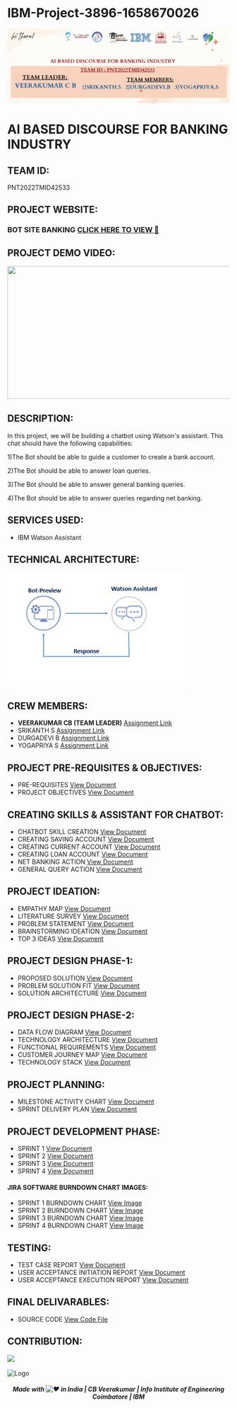 # IBM-Project-3896-1658670026

![Logo](https://github.com/IBM-EPBL/IBM-Project-3896-1658670026/blob/main/README%20FILE/hi%20there!%20(1).gif?raw=true)


# AI BASED DISCOURSE FOR BANKING INDUSTRY
## TEAM ID:
PNT2022TMID42533

## PROJECT WEBSITE: 
### BOT SITE BANKING [CLICK HERE TO VIEW 🤖](https://veerak541.github.io/chatbot/)

## PROJECT DEMO VIDEO:

<img src="https://user-images.githubusercontent.com/113326623/202532710-04b3376a-aa43-4134-8065-7f1128b51f91.mp4" width=600 height=300>

## DESCRIPTION:



In this project, we will be building a chatbot using Watson's assistant. This chat should have the following capabilities:


1)The Bot should be able to guide a customer to create a bank account.

2)The Bot should be able to answer loan queries.

3)The Bot should be able to answer general banking queries.

4)The Bot should be able to answer queries regarding net banking.

## SERVICES USED:

- IBM Watson Assistant

## TECHNICAL ARCHITECTURE:

![IMAGE](https://github.com/IBM-EPBL/IBM-Project-3896-1658670026/blob/main/README%20FILE/download.png)


## CREW MEMBERS:
- <b>VEERAKUMAR CB (TEAM LEADER)</b>  [Assignment Link ](https://github.com/IBM-EPBL/IBM-Project-3896-1658670026/tree/main/Assignments/VEERAKUMAR%20C%20B)
 - SRIKANTH S   [Assignment Link](https://github.com/IBM-EPBL/IBM-Project-3896-1658670026/tree/main/Assignments/SRIKANTH%20S)
- DURGADEVI B   [Assignment Link](https://github.com/IBM-EPBL/IBM-Project-3896-1658670026/tree/main/Assignments/DURGA%20DEVI%20B)
- YOGAPRIYA S   [Assignment Link](https://github.com/IBM-EPBL/IBM-Project-3896-1658670026/tree/main/Assignments/YOGAPRIYA%20S)

## PROJECT PRE-REQUISITES & OBJECTIVES:

- PRE-REQUISITES [View Document](https://github.com/IBM-EPBL/IBM-Project-3896-1658670026/blob/main/PROJECT%20DESIGN%20AND%20PLANNING/Prerequisite.pdf)
- PROJECT OBJECTIVES [View Document](https://github.com/IBM-EPBL/IBM-Project-3896-1658670026/blob/main/PROJECT%20DESIGN%20AND%20PLANNING/project%20objectives.pdf)

## CREATING SKILLS & ASSISTANT FOR CHATBOT:

-  CHATBOT SKILL CREATION [View Document](https://github.com/IBM-EPBL/IBM-Project-3896-1658670026/blob/main/CREATING%20SKILLS%20%26%20ASSISTANT%20FOR%20CHATBOT/Chatbot%20Skills%20Creation.pdf)
-  CREATING SAVING ACCOUNT [View Document](https://github.com/IBM-EPBL/IBM-Project-3896-1658670026/blob/main/CREATING%20SKILLS%20%26%20ASSISTANT%20FOR%20CHATBOT/Creating%20Saving%20Account%20Section.pdf)
-  CREATING CURRENT ACCOUNT [View Document](https://github.com/IBM-EPBL/IBM-Project-3896-1658670026/blob/main/CREATING%20SKILLS%20%26%20ASSISTANT%20FOR%20CHATBOT/creating%20current%20account%20action.pdf)
-  CREATING LOAN ACCOUNT [View Document](https://github.com/IBM-EPBL/IBM-Project-3896-1658670026/blob/main/CREATING%20SKILLS%20%26%20ASSISTANT%20FOR%20CHATBOT/Creating%20Loan%20Account%20Action.pdf)
-  NET BANKING ACTION [View Document](https://github.com/IBM-EPBL/IBM-Project-3896-1658670026/blob/main/CREATING%20SKILLS%20%26%20ASSISTANT%20FOR%20CHATBOT/Net%20Banking%20Action.pdf)
-  GENERAL QUERY ACTION [View Document](https://github.com/IBM-EPBL/IBM-Project-3896-1658670026/blob/main/CREATING%20SKILLS%20%26%20ASSISTANT%20FOR%20CHATBOT/Creating%20General%20Query%20Action.pdf)

## PROJECT IDEATION:

- EMPATHY MAP [View Document](https://github.com/IBM-EPBL/IBM-Project-3896-1658670026/blob/main/PROJECT%20DESIGN%20AND%20PLANNING/IDEATION%20PHASE/Empathy%20Map/Empathy%20Mapping.pdf)
- LITERATURE SURVEY [View Document](https://github.com/IBM-EPBL/IBM-Project-3896-1658670026/blob/main/PROJECT%20DESIGN%20AND%20PLANNING/IDEATION%20PHASE/Literature%20Survey/LITERATURE%20SURVEY.pdf)
- PROBLEM STATEMENT [View Document](https://github.com/IBM-EPBL/IBM-Project-3896-1658670026/blob/main/PROJECT%20DESIGN%20AND%20PLANNING/IDEATION%20PHASE/PROBLEM%20STATEMENT/PROBLEM%20STATEMENT-AI%20BASED%20DISCOURSE%20FOR%20BANKING%20INDUSTRY.pdf)
- BRAINSTORMING IDEATION [View Document](https://github.com/IBM-EPBL/IBM-Project-3896-1658670026/blob/main/PROJECT%20DESIGN%20AND%20PLANNING/IDEATION%20PHASE/BRAINSTORMING%20IDEATION/Brainstroming.pdf)
- TOP 3 IDEAS [View Document](https://github.com/IBM-EPBL/IBM-Project-3896-1658670026/blob/main/PROJECT%20DESIGN%20AND%20PLANNING/IDEATION%20PHASE/TOP%203%20IDEAS/TOP%203%20IDEAS.pdf)

## PROJECT DESIGN PHASE-1:

-  PROPOSED SOLUTION [View Document](https://github.com/IBM-EPBL/IBM-Project-3896-1658670026/blob/main/PROJECT%20DESIGN%20AND%20PLANNING/PROJECT%20DESIGN%20PHASE%201/PROPOSED-SOLUTION.pdf)
-  PROBLEM SOLUTION FIT [View Document](https://github.com/IBM-EPBL/IBM-Project-3896-1658670026/blob/main/PROJECT%20DESIGN%20AND%20PLANNING/PROJECT%20DESIGN%20PHASE%201/Problem%20Solution%20Fit.pdf)
-  SOLUTION ARCHITECTURE [View Document](https://github.com/IBM-EPBL/IBM-Project-3896-1658670026/blob/main/PROJECT%20DESIGN%20AND%20PLANNING/PROJECT%20DESIGN%20PHASE%201/SOLUTION%20ARCHITECTURE.pdf)

## PROJECT DESIGN PHASE-2:

-  DATA FLOW DIAGRAM [View Document](https://github.com/IBM-EPBL/IBM-Project-3896-1658670026/blob/main/PROJECT%20DESIGN%20AND%20PLANNING/PROJECT%20DESIGN%20PHASE%202/DATA%20FLOW%20DIAGRAM.pdf)
-  TECHNOLOGY ARCHITECTURE [View Document](https://github.com/IBM-EPBL/IBM-Project-3896-1658670026/blob/main/PROJECT%20DESIGN%20AND%20PLANNING/PROJECT%20DESIGN%20PHASE%202/TECHNOLOGY%20ARCHITECTURE.pdf)
-  FUNCTIONAL REQUIREMENTS [View Document](https://github.com/IBM-EPBL/IBM-Project-3896-1658670026/blob/main/PROJECT%20DESIGN%20AND%20PLANNING/PROJECT%20DESIGN%20PHASE%202/Functional%20Requirements-1.pdf)
-  CUSTOMER JOURNEY MAP [View Document](https://github.com/IBM-EPBL/IBM-Project-3896-1658670026/blob/main/PROJECT%20DESIGN%20AND%20PLANNING/PROJECT%20DESIGN%20PHASE%202/customer%20journey%20map.pdf)
-  TECHNOLOGY STACK [View Document](https://github.com/IBM-EPBL/IBM-Project-3896-1658670026/blob/main/PROJECT%20DESIGN%20AND%20PLANNING/PROJECT%20DESIGN%20PHASE%202/Technology%20Stack.pdf)

## PROJECT PLANNING:

-  MILESTONE ACTIVITY CHART [View Document](https://github.com/IBM-EPBL/IBM-Project-3896-1658670026/blob/main/PROJECT%20DESIGN%20AND%20PLANNING/PROJECT%20PLANNING/Milestone%20and%20Activity%20List.pdf)
-  SPRINT DELIVERY PLAN [View Document](https://github.com/IBM-EPBL/IBM-Project-3896-1658670026/blob/main/PROJECT%20DESIGN%20AND%20PLANNING/PROJECT%20PLANNING/Sprint%20Delivery%20Plan%20(1).pdf)

## PROJECT DEVELOPMENT PHASE:

-  SPRINT 1 [View Document](https://github.com/IBM-EPBL/IBM-Project-3896-1658670026/blob/main/PROJECT%20DEVELOPMENT%20PHASE/SPRINT%201/Sprint%20.1.pdf) 
-  SPRINT 2 [View Document](https://github.com/IBM-EPBL/IBM-Project-3896-1658670026/blob/main/PROJECT%20DEVELOPMENT%20PHASE/SPRINT%202/Sprint%20.2.pdf)
-  SPRINT 3 [View Document](https://github.com/IBM-EPBL/IBM-Project-3896-1658670026/blob/main/PROJECT%20DEVELOPMENT%20PHASE/SPRINT%203/Sprint-3.pdf)
-  SPRINT 4 [View Document](https://github.com/IBM-EPBL/IBM-Project-3896-1658670026/blob/main/PROJECT%20DEVELOPMENT%20PHASE/SPRINT%204/Sprint%20-%2004.pdf)

#### JIRA SOFTWARE BURNDOWN CHART IMAGES:

- SPRINT 1 BURNDOWN CHART [View Image](https://github.com/IBM-EPBL/IBM-Project-3896-1658670026/blob/main/PROJECT%20DEVELOPMENT%20PHASE/SPRINT%201/Sprint_1_Burndown_Chart.png)
- SPRINT 2 BURNDOWN CHART [View Image](https://github.com/IBM-EPBL/IBM-Project-3896-1658670026/blob/main/PROJECT%20DEVELOPMENT%20PHASE/SPRINT%202/Sprint_2_Burndown_Chart.png)
- SPRINT 3 BURNDOWN CHART [View Image](https://github.com/IBM-EPBL/IBM-Project-3896-1658670026/blob/main/PROJECT%20DEVELOPMENT%20PHASE/SPRINT%203/Sprint_3_Burndown_Chart.png)
- SPRINT 4 BURNDOWN CHART [View Image](https://github.com/IBM-EPBL/IBM-Project-3896-1658670026/blob/main/PROJECT%20DEVELOPMENT%20PHASE/SPRINT%204/Sprint_4_Burndown_Chart.png)

## TESTING:

-  TEST CASE REPORT [View Document](https://github.com/IBM-EPBL/IBM-Project-3896-1658670026/blob/main/PROJECT%20DEVELOPMENT%20PHASE/TESTING/Testcase%20Report.pdf)
-  USER ACCEPTANCE INITIATION REPORT [View Document](https://github.com/IBM-EPBL/IBM-Project-3896-1658670026/blob/main/PROJECT%20DEVELOPMENT%20PHASE/TESTING/User%20Acceptance%20Initiation%20and%20Desgin.pdf)
-  USER ACCEPTANCE EXECUTION REPORT [View Document](https://github.com/IBM-EPBL/IBM-Project-3896-1658670026/blob/main/PROJECT%20DEVELOPMENT%20PHASE/TESTING/UAT%20Report.pdf)

## FINAL DELIVARABLES:

-  SOURCE CODE [View Code File](https://github.com/IBM-EPBL/IBM-Project-3896-1658670026/tree/main/FINAL%20DELIVARABLES/SOURCE%20CODE)

## CONTRIBUTION:

![](https://svgur.com/i/nQ2.svg)

<!--⚽️ACTIVITY / 🌐WEBSITE: https://github.com/Readme-Workflows/recent-activity -->
<!--RECENT_ACTIVITY:start-->
<!--RECENT_ACTIVITY:end-->
<!--RECENT_ACTIVITY:last_update-->

<!--RECENT_ACTIVITY:last_update_end-->

![Logo](https://raw.githubusercontent.com/trinib/trinib/main/.images/footer.svg)
<div align="center">
 <h5> Made with <picture>
  <source srcset="https://fonts.gstatic.com/s/e/notoemoji/latest/2764_fe0f/512.webp" type="image/webp">
  <img src="https://fonts.gstatic.com/s/e/notoemoji/latest/2764_fe0f/512.gif" alt="❤" width="12" height="12">
</picture> in India | CB Veerakumar | Info Institute of Engineering Coimbatore | IBM</h5>
